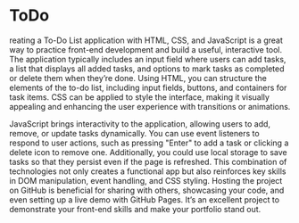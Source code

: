 # ToDo
reating a To-Do List application with HTML, CSS, and JavaScript is a great way to practice front-end development and build a useful, interactive tool. The application typically includes an input field where users can add tasks, a list that displays all added tasks, and options to mark tasks as completed or delete them when they’re done. Using HTML, you can structure the elements of the to-do list, including input fields, buttons, and containers for task items. CSS can be applied to style the interface, making it visually appealing and enhancing the user experience with transitions or animations.

JavaScript brings interactivity to the application, allowing users to add, remove, or update tasks dynamically. You can use event listeners to respond to user actions, such as pressing "Enter" to add a task or clicking a delete icon to remove one. Additionally, you could use local storage to save tasks so that they persist even if the page is refreshed. This combination of technologies not only creates a functional app but also reinforces key skills in DOM manipulation, event handling, and CSS styling. Hosting the project on GitHub is beneficial for sharing with others, showcasing your code, and even setting up a live demo with GitHub Pages. It’s an excellent project to demonstrate your front-end skills and make your portfolio stand out.
